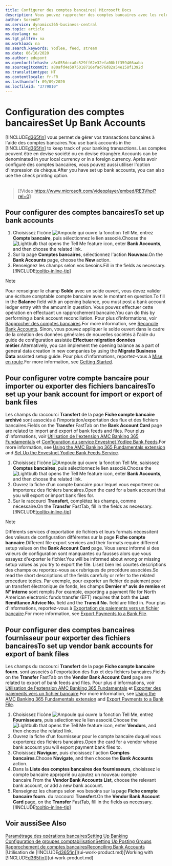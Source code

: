 ```yaml
---
title: Configurer des comptes bancaires| Microsoft Docs
description: Vous pouvez rapprocher des comptes bancaires avec les relevés de la banque.
author: SorenGP
ms.service: dynamics365-business-central
ms.topic: article
ms.devlang: na
ms.tgt_pltfrm: na
ms.workload: na
ms.search.keywords: Yodlee, feed, stream
ms.date: 06/16/2020
ms.author: edupont
ms.openlocfilehash: a8c055dcca0c529ff62e32efa00bff359466aaba
ms.sourcegitcommit: a80afd4e5075018716efad76d82a54e158f1392d
ms.translationtype: HT
ms.contentlocale: fr-FR
ms.lasthandoff: 09/09/2020
ms.locfileid: "3779810"
---
```

# <a name="set-up-bank-accounts"></a><span data-ttu-id="2db6f-103">Configuration des comptes bancaires</span><span class="sxs-lookup"><span data-stu-id="2db6f-103">Set Up Bank Accounts</span></span>
<span data-ttu-id="2db6f-104">[!INCLUDE[d365fin](includes/d365fin_md.md)] vous permet de gérer vos transactions bancaires à l'aide des comptes bancaires.</span><span class="sxs-lookup"><span data-stu-id="2db6f-104">You use bank accounts in the [!INCLUDE[d365fin](includes/d365fin_md.md)] to keep track of your banking transactions.</span></span> <span data-ttu-id="2db6f-105">Les comptes peuvent être en devise société ou en devise étrangère.</span><span class="sxs-lookup"><span data-stu-id="2db6f-105">Accounts can be denominated in your local currency or in a foreign currency.</span></span> <span data-ttu-id="2db6f-106">Après avoir configuré des comptes bancaires, vous pouvez aussi utiliser l'option d'impression de chèque.</span><span class="sxs-lookup"><span data-stu-id="2db6f-106">After you have set up bank accounts, you can also use the check printing option.</span></span><br><br>  

> [!Video https://www.microsoft.com/videoplayer/embed/RE3Vhpl?rel=0]

## <a name="to-set-up-bank-accounts"></a><span data-ttu-id="2db6f-107">Pour configurer des comptes bancaires</span><span class="sxs-lookup"><span data-stu-id="2db6f-107">To set up bank accounts</span></span>
1. <span data-ttu-id="2db6f-108">Choisissez l'icône ![Ampoule qui ouvre la fonction Tell Me](media/ui-search/search_small.png "Dites-moi ce que vous voulez faire"), entrez **Compte bancaire**, puis sélectionnez le lien associé.</span><span class="sxs-lookup"><span data-stu-id="2db6f-108">Choose the ![Lightbulb that opens the Tell Me feature](media/ui-search/search_small.png "Tell me what you want to do") icon, enter **Bank Accounts**, and then choose the related link.</span></span>
2. <span data-ttu-id="2db6f-109">Sur la page **Comptes bancaires**, sélectionnez l'action **Nouveau**.</span><span class="sxs-lookup"><span data-stu-id="2db6f-109">On the **Bank Accounts** page, choose the **New** action.</span></span>
3. <span data-ttu-id="2db6f-110">Renseignez les champs selon vos besoins.</span><span class="sxs-lookup"><span data-stu-id="2db6f-110">Fill in the fields as necessary.</span></span> [!INCLUDE[tooltip-inline-tip](includes/tooltip-inline-tip_md.md)]

> [!NOTE]
> <span data-ttu-id="2db6f-111">Pour renseigner le champ **Solde** avec un solde ouvert, vous devez valider une écriture comptable compte bancaire avec le montant en question.</span><span class="sxs-lookup"><span data-stu-id="2db6f-111">To fill in the **Balance** field with an opening balance, you must post a bank account ledger entry with the amount in question.</span></span> <span data-ttu-id="2db6f-112">Vous pouvez effectuer cette opération en effectuant un rapprochement bancaire.</span><span class="sxs-lookup"><span data-stu-id="2db6f-112">You can do this by performing a bank account reconciliation.</span></span> <span data-ttu-id="2db6f-113">Pour plus d'informations, voir [Rapprocher des comptes bancaires](bank-how-reconcile-bank-accounts-separately.md).</span><span class="sxs-lookup"><span data-stu-id="2db6f-113">For more information, see [Reconcile Bank Accounts](bank-how-reconcile-bank-accounts-separately.md).</span></span> <span data-ttu-id="2db6f-114">Sinon, vous pouvez appliquer le solde ouvert dans le cadre de la création des données générales de nouvelles sociétés à l'aide du guide de configuration assistée **Effectuer migration données métier**.</span><span class="sxs-lookup"><span data-stu-id="2db6f-114">Alternatively, you can implement the opening balance as a part of general data creation in new companies by using the **Migrate Business Data** assisted setup guide.</span></span> <span data-ttu-id="2db6f-115">Pour plus d'informations, reportez-vous à [Mise en route](product-get-started.md).</span><span class="sxs-lookup"><span data-stu-id="2db6f-115">For more information, see [Getting Started](product-get-started.md).</span></span>

## <a name="to-set-up-your-bank-account-for-import-or-export-of-bank-files"></a><span data-ttu-id="2db6f-116">Pour configurer votre compte bancaire pour importer ou exporter des fichiers bancaires</span><span class="sxs-lookup"><span data-stu-id="2db6f-116">To set up your bank account for import or export of bank files</span></span>
<span data-ttu-id="2db6f-117">Les champs du raccourci **Transfert** de la page **Fiche compte bancaire archivé** sont associés à l'importation/exportation des flux et des fichiers bancaires.</span><span class="sxs-lookup"><span data-stu-id="2db6f-117">Fields on the **Transfer** FastTab on the **Bank Account Card** page are related to import and export of bank feeds and files.</span></span> <span data-ttu-id="2db6f-118">Pour plus d'informations, voir [Utilisation de l'extension AMC Banking 365 Fundamentals](ui-extensions-amc-banking.md) et [Configuration du service Envestnet Yodlee Bank Feeds](bank-how-setup-bank-statement-service.md).</span><span class="sxs-lookup"><span data-stu-id="2db6f-118">For more information, see [Using the AMC Banking 365 Fundamentals extension](ui-extensions-amc-banking.md) and [Set Up the Envestnet Yodlee Bank Feeds Service](bank-how-setup-bank-statement-service.md).</span></span>

1. <span data-ttu-id="2db6f-119">Choisissez l'icône ![Ampoule qui ouvre la fonction Tell Me](media/ui-search/search_small.png "Dites-moi ce que vous voulez faire"), saisissez **Comptes bancaires**, puis sélectionnez le lien associé.</span><span class="sxs-lookup"><span data-stu-id="2db6f-119">Choose the ![Lightbulb that opens the Tell Me feature](media/ui-search/search_small.png "Tell me what you want to do") icon, enter **Bank Accounts**, and then choose the related link.</span></span>
2. <span data-ttu-id="2db6f-120">Ouvrez la fiche d'un compte bancaire pour lequel vous exporterez ou importerez des fichiers bancaires.</span><span class="sxs-lookup"><span data-stu-id="2db6f-120">Open the card for a bank account that you will export or import bank files for.</span></span>
3. <span data-ttu-id="2db6f-121">Sur le raccourci **Transfert**, complétez les champs, comme nécessaire.</span><span class="sxs-lookup"><span data-stu-id="2db6f-121">On the **Transfer** FastTab, fill in the fields as necessary.</span></span> [!INCLUDE[tooltip-inline-tip](includes/tooltip-inline-tip_md.md)]

> [!NOTE]  
>   <span data-ttu-id="2db6f-122">Différents services d'exportation de fichiers et leurs formats nécessitent des valeurs de configuration différentes sur la page **Fiche compte bancaire**.</span><span class="sxs-lookup"><span data-stu-id="2db6f-122">Different file export services and their formats require different setup values on the **Bank Account Card** page.</span></span> <span data-ttu-id="2db6f-123">Vous serez informé si des valeurs de configuration sont manquantes ou fausses alors que vous essayez d'exporter le fichier.</span><span class="sxs-lookup"><span data-stu-id="2db6f-123">You will be informed about wrong or missing setup values as you try to export the file.</span></span> <span data-ttu-id="2db6f-124">Lisez bien les courtes descriptions des champs ou reportez-vous aux rubriques de procédure associées.</span><span class="sxs-lookup"><span data-stu-id="2db6f-124">So read the short descriptions of the fields carefully or refer to the related procedure topics.</span></span> <span data-ttu-id="2db6f-125">Par exemple, pour exporter un fichier de paiement pour un transfert électronique de fonds, les champs **Dernier n° avis de remise** et **N° interne** sont remplis.</span><span class="sxs-lookup"><span data-stu-id="2db6f-125">For example, exporting a payment file for North American electronic funds transfer (EFT) requires that both the **Last Remittance Advice No.** field and the **Transit No.** field are filled in.</span></span> <span data-ttu-id="2db6f-126">Pour plus d'informations, reportez-vous à [Exportation de paiements vers un fichier bancaire](finance-make-payments-with-bank-data-conversion-service-or-sepa-credit-transfer.md#exporting-payments-to-a-bank-file).</span><span class="sxs-lookup"><span data-stu-id="2db6f-126">For more information, see [Export Payments to a Bank File](finance-make-payments-with-bank-data-conversion-service-or-sepa-credit-transfer.md#exporting-payments-to-a-bank-file).</span></span>

## <a name="to-set-up-vendor-bank-accounts-for-export-of-bank-files"></a><span data-ttu-id="2db6f-127">Pour configurer des comptes bancaires fournisseur pour exporter des fichiers bancaires</span><span class="sxs-lookup"><span data-stu-id="2db6f-127">To set up vendor bank accounts for export of bank files</span></span>

<span data-ttu-id="2db6f-128">Les champs du raccourci **Transfert** de la page **Fiche compte bancaire fourn.** sont associés à l'exportation des flux et des fichiers bancaires.</span><span class="sxs-lookup"><span data-stu-id="2db6f-128">Fields on the **Transfer** FastTab on the **Vendor Bank Account Card** page are related to export of bank feeds and files.</span></span> <span data-ttu-id="2db6f-129">Pour plus d'informations, voir [Utilisation de l'extension AMC Banking 365 Fundamentals](ui-extensions-amc-banking.md) et [Exporter des paiements vers un fichier bancaire](finance-make-payments-with-bank-data-conversion-service-or-sepa-credit-transfer.md#exporting-payments-to-a-bank-file).</span><span class="sxs-lookup"><span data-stu-id="2db6f-129">For more information, see [Using the AMC Banking 365 Fundamentals extension](ui-extensions-amc-banking.md) and [Export Payments to a Bank File](finance-make-payments-with-bank-data-conversion-service-or-sepa-credit-transfer.md#exporting-payments-to-a-bank-file).</span></span>

1. <span data-ttu-id="2db6f-130">Choisissez l'icône ![Ampoule qui ouvre la fonction Tell Me](media/ui-search/search_small.png "Dites-moi ce que vous voulez faire"), entrez **Fournisseurs**, puis sélectionnez le lien associé.</span><span class="sxs-lookup"><span data-stu-id="2db6f-130">Choose the ![Lightbulb that opens the Tell Me feature](media/ui-search/search_small.png "Tell me what you want to do") icon, enter **Vendors**, and then choose the related link.</span></span>
2. <span data-ttu-id="2db6f-131">Ouvrez la fiche d'un fournisseur pour le compte bancaire duquel vous exporterez des fichiers bancaires.</span><span class="sxs-lookup"><span data-stu-id="2db6f-131">Open the card for a vendor whose bank account you will export payment bank files to.</span></span>
3. <span data-ttu-id="2db6f-132">Choisissez **Naviguer**, puis choisissez l'action **Comptes bancaires**.</span><span class="sxs-lookup"><span data-stu-id="2db6f-132">Choose **Navigate**, and then choose the **Bank Accounts** action.</span></span>
4. <span data-ttu-id="2db6f-133">Dans la **Liste des comptes bancaires des fournisseurs**, choisissez le compte bancaire approprié ou ajoutez un nouveau compte bancaire.</span><span class="sxs-lookup"><span data-stu-id="2db6f-133">From the **Vendor Bank Accounts List**, choose the relevant bank account, or add a new bank account.</span></span>  
5. <span data-ttu-id="2db6f-134">Renseignez les champs selon vos besoins sur la page **Fiche compte bancaire fourn.** du raccourci **Transfert**.</span><span class="sxs-lookup"><span data-stu-id="2db6f-134">On the **Vendor Bank Account Card** page, on the **Transfer** FastTab, fill in the fields as necessary.</span></span> [!INCLUDE[tooltip-inline-tip](includes/tooltip-inline-tip_md.md)]

## <a name="see-also"></a><span data-ttu-id="2db6f-135">Voir aussi</span><span class="sxs-lookup"><span data-stu-id="2db6f-135">See Also</span></span>

[<span data-ttu-id="2db6f-136">Paramétrage des opérations bancaires</span><span class="sxs-lookup"><span data-stu-id="2db6f-136">Setting Up Banking</span></span>](bank-setup-banking.md)  
[<span data-ttu-id="2db6f-137">Configuration de groupes comptabilisation</span><span class="sxs-lookup"><span data-stu-id="2db6f-137">Setting Up Posting Groups</span></span>](finance-posting-groups.md)  
[<span data-ttu-id="2db6f-138">Rapprochement de comptes bancaires</span><span class="sxs-lookup"><span data-stu-id="2db6f-138">Reconciling Bank Accounts</span></span>](bank-manage-bank-accounts.md)  
<span data-ttu-id="2db6f-139">[Utilisation de [!INCLUDE[d365fin](includes/d365fin_md.md)]](ui-work-product.md)</span><span class="sxs-lookup"><span data-stu-id="2db6f-139">[Working with [!INCLUDE[d365fin](includes/d365fin_md.md)]](ui-work-product.md)</span></span>
